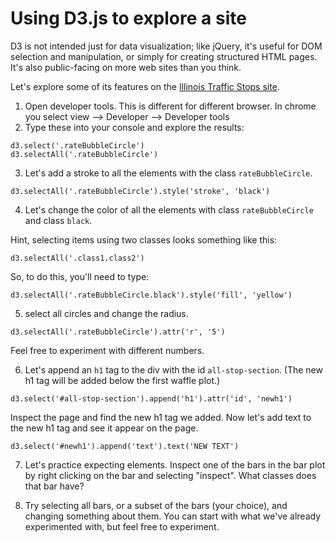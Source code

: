 # Using D3.js to explore a site

D3 is not intended just for data visualization; like jQuery, it's useful for DOM selection and manipulation, or simply for creating structured HTML pages. It's also public-facing on more web sites than you think. 

Let's explore some of its features on the [Illinois Traffic Stops site](https://illinoistrafficstops.com/).

1. Open developer tools. This is different for different browser. In chrome you select view --> Developer --> Developer tools
2. Type these into your console and explore the results:

 ```
 d3.select('.rateBubbleCircle')
 d3.selectAll('.rateBubbleCircle')
 
```

3. Let's add a stroke to all the elements with the class `rateBubbleCircle`. 

```
d3.selectAll('.rateBubbleCircle').style('stroke', 'black')
```

4. Let's change the color of all the elements with class `rateBubbleCircle` and class `black`. 

Hint, selecting items using two classes looks something like this:

```
d3.selectAll('.class1.class2')
```

So, to do this, you'll need to type:

```
d3.selectAll('.rateBubbleCircle.black').style('fill', 'yellow')
```

5. select all circles and change the radius.

```
d3.selectAll('.rateBubbleCircle').attr('r', '5')
```

Feel free to experiment with different numbers.

6. Let's append an `h1` tag to the div with the id `all-stop-section`. (The new h1 tag will be added below the first waffle plot.)

```
d3.select('#all-stop-section').append('h1').attr('id', 'newh1')
```
Inspect the page and find the new h1 tag we added. Now let's add text to the new h1 tag and see it appear on the page.

```
d3.select('#newh1').append('text').text('NEW TEXT')
```

7. Let's practice expecting elements. Inspect one of the bars in the bar plot by right clicking on the bar and selecting "inspect". What classes does that bar have?

8. Try selecting all bars, or a subset of the bars (your choice), and changing something about them. You can start with what we've already experimented with, but feel free to experiment.
